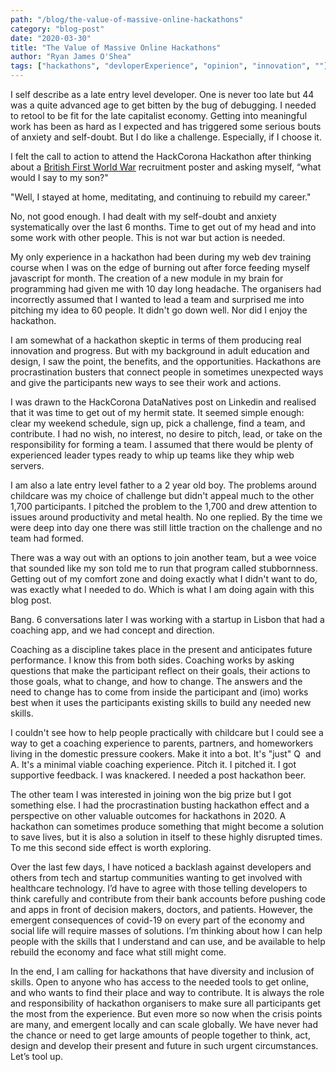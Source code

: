 ```yaml
---
path: "/blog/the-value-of-massive-online-hackathons"
category: "blog-post"
date: "2020-03-30"
title: "The Value of Massive Online Hackathons"
author: "Ryan James O'Shea"
tags: ["hackathons", "devloperExperience", "opinion", "innovation", ""]
---
```


I self describe as a late entry level developer. One is never too late but 44 was a quite advanced age to get bitten by the bug of debugging. I needed to retool to be fit for the late capitalist economy. Getting into meaningful work has been as hard as I expected and has triggered some serious bouts of anxiety and self-doubt. But I do like a challenge. Especially, if I choose it.

I felt the call to action to attend the HackCorona Hackathon after thinking about a [British First World War](https://en.wikipedia.org/wiki/Daddy,_what_did_you_do_in_the_Great_War%3F) recruitment poster and asking myself, “what would I say to my son?"

"Well, I stayed at home, meditating, and continuing to rebuild my career."

No, not good enough. I had dealt with my self-doubt and anxiety systematically over the last 6 months. Time to get out of my head and into some work with other people. This is not war but action is needed.

My only experience in a hackathon had been during my web dev training course when I was on the edge of burning out after force feeding myself javascript for month. The creation of a new module in my brain for programming had given me with 10 day long headache. The organisers had incorrectly assumed that I wanted to lead a team and surprised me into pitching my idea to 60 people. It didn't go down well. Nor did I enjoy the hackathon.

I am somewhat of a hackathon skeptic in terms of them producing real innovation and progress. But with my background in adult education and design, I saw the point, the benefits, and the opportunities. Hackathons are procrastination busters that connect people in sometimes unexpected ways and give the participants new ways to see their work and actions.

I was drawn to the HackCorona DataNatives post on Linkedin and realised that it was time to get out of my hermit state. It seemed simple enough: clear my weekend schedule, sign up, pick a challenge, find a team, and contribute. I had no wish, no interest, no desire to pitch, lead, or take on the responsibility for forming a team. I assumed that there would be plenty of experienced leader types ready to whip up teams like they whip web servers.

I am also a late entry level father to a 2 year old boy. The problems around childcare was my choice of challenge but didn't appeal much to the other 1,700 participants. I pitched the problem to the 1,700 and drew attention to issues around productivity and metal health. No one replied. By the time we were deep into day one there was still little traction on the challenge and no team had formed.

There was a way out with an options to join another team, but a wee voice that sounded like my son told me to run that program called stubbornness. Getting out of my comfort zone and doing exactly what I didn't want to do, was exactly what I needed to do. Which is what I am doing again with this blog post.

Bang. 6 conversations later I was working with a startup in Lisbon that had a coaching app, and we had concept and direction.

Coaching as a discipline takes place in the present and anticipates future performance. I know this from both sides. Coaching works by asking questions that make the participant reflect on their goals, their actions to those goals, what to change, and how to change. The answers and the need to change has to come from inside the participant and (imo) works best when it uses the participants existing skills to build any needed new skills.

I couldn't see how to help people practically with childcare but I could see a way to get a coaching experience to parents, partners, and homeworkers living in the domestic pressure cookers. Make it into a bot. It's "just" Q  and A. It's a minimal viable coaching experience. Pitch it. I pitched it. I got supportive feedback. I was knackered. I needed a post hackathon beer.

The other team I was interested in joining won the big prize but I got something else. I had the procrastination busting hackathon effect and a perspective on other valuable outcomes for hackathons in 2020. A hackathon can sometimes produce something that might become a solution to save lives, but it is also a solution in itself to these highly disrupted times. To me this second side effect is worth exploring.

Over the last few days, I have noticed a backlash against developers and others from tech and startup communities wanting to get involved with healthcare technology. I’d have to agree with those telling developers to think carefully and contribute from their bank accounts before pushing code and apps in front of decision makers, doctors, and patients. However, the emergent consequences of covid-19 on every part of the economy and social life will require masses of solutions. I’m thinking about how I can help people with the skills that I understand and can use, and be available to help rebuild the economy and face what still might come.

In the end, I am calling for hackathons that have diversity and inclusion of skills. Open to anyone who has access to the needed tools to get online, and who wants to find their place and way to contribute. It is always the role and responsibility of hackathon organisers to make sure all participants get the most from the experience. But even more so now when the crisis points are many, and emergent locally and can scale globally. We have never had the chance or need to get large amounts of people together to think, act, design and develop their present and future in such urgent circumstances. Let’s tool up.
